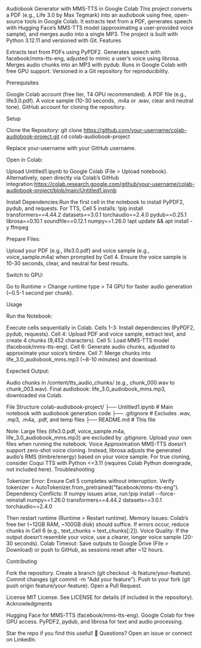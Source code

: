 Audiobook Generator with MMS-TTS in Google Colab
This project converts a PDF (e.g., Life 3.0 by Max Tegmark) into an audiobook using free, open-source tools in Google Colab. It extracts text from a PDF, generates speech with Hugging Face’s MMS-TTS model (approximating a user-provided voice sample), and merges audio into a single MP3. The project is built with Python 3.12.11 and versioned with Git.
Features

Extracts text from PDFs using PyPDF2.
Generates speech with facebook/mms-tts-eng, adjusted to mimic a user’s voice using librosa.
Merges audio chunks into an MP3 with pydub.
Runs in Google Colab with free GPU support.
Versioned in a Git repository for reproducibility.

Prerequisites

Google Colab account (free tier, T4 GPU recommended).
A PDF file (e.g., life3.0.pdf).
A voice sample (10-30 seconds, .m4a or .wav, clear and neutral tone).
GitHub account for cloning the repository.

Setup

Clone the Repository:
git clone https://github.com/your-username/colab-audiobook-project.git
cd colab-audiobook-project

Replace your-username with your GitHub username.

Open in Colab:

Upload Untitled1.ipynb to Google Colab (File > Upload notebook).
Alternatively, open directly via Colab’s GitHub integration:https://colab.research.google.com/github/your-username/colab-audiobook-project/blob/main/Untitled1.ipynb


Install Dependencies:Run the first cell in the notebook to install PyPDF2, pydub, and requests. For TTS, Cell 5 installs:
!pip install transformers==4.44.2 datasets==3.0.1 torchaudio==2.4.0 pydub==0.25.1 librosa==0.10.1 soundfile==0.12.1 numpy==1.26.0
!apt update && apt install -y ffmpeg


Prepare Files:

Upload your PDF (e.g., life3.0.pdf) and voice sample (e.g., voice_sample.m4a) when prompted by Cell 4.
Ensure the voice sample is 10-30 seconds, clear, and neutral for best results.


Switch to GPU:

Go to Runtime > Change runtime type > T4 GPU for faster audio generation (~0.5-1 second per chunk).



Usage

Run the Notebook:

Execute cells sequentially in Colab.
Cells 1-3: Install dependencies (PyPDF2, pydub, requests).
Cell 4: Upload PDF and voice sample, extract text, and create 4 chunks (9,452 characters).
Cell 5: Load MMS-TTS model (facebook/mms-tts-eng).
Cell 6: Generate audio chunks, adjusted to approximate your voice’s timbre.
Cell 7: Merge chunks into life_3.0_audiobook_mms.mp3 (~8-10 minutes) and download.


Expected Output:

Audio chunks in /content/tts_audio_chunks/ (e.g., chunk_000.wav to chunk_003.wav).
Final audiobook: life_3.0_audiobook_mms.mp3, downloaded via Colab.



File Structure
colab-audiobook-project/
├── Untitled1.ipynb       # Main notebook with audiobook generation code
├── .gitignore            # Excludes .wav, .mp3, .m4a, .pdf, and temp files
├── README.md             # This file

Note: Large files (life3.0.pdf, voice_sample.m4a, life_3.0_audiobook_mms.mp3) are excluded by .gitignore. Upload your own files when running the notebook.
Voice Approximation
MMS-TTS doesn’t support zero-shot voice cloning. Instead, librosa adjusts the generated audio’s RMS (timbre/energy) based on your voice sample. For true cloning, consider Coqui TTS with Python <=3.11 (requires Colab Python downgrade, not included here).
Troubleshooting

Tokenizer Error: Ensure Cell 5 completes without interruption. Verify tokenizer = AutoTokenizer.from_pretrained("facebook/mms-tts-eng").
Dependency Conflicts: If numpy issues arise, run:!pip install --force-reinstall numpy==1.26.0 transformers==4.44.2 datasets==3.0.1 torchaudio==2.4.0

Then restart runtime (Runtime > Restart runtime).
Memory Issues: Colab’s free tier (~12GB RAM, ~100GB disk) should suffice. If errors occur, reduce chunks in Cell 6 (e.g., text_chunks = text_chunks[:2]).
Voice Quality: If the output doesn’t resemble your voice, use a clearer, longer voice sample (20-30 seconds).
Colab Timeout: Save outputs to Google Drive (File > Download) or push to GitHub, as sessions reset after ~12 hours.

Contributing

Fork the repository.
Create a branch (git checkout -b feature/your-feature).
Commit changes (git commit -m "Add your feature").
Push to your fork (git push origin feature/your-feature).
Open a Pull Request.

License
MIT License. See LICENSE for details (if included in the repository).
Acknowledgments

Hugging Face for MMS-TTS (facebook/mms-tts-eng).
Google Colab for free GPU access.
PyPDF2, pydub, and librosa for text and audio processing.

Star the repo if you find this useful! 🚀 Questions? Open an issue or connect on LinkedIn.
